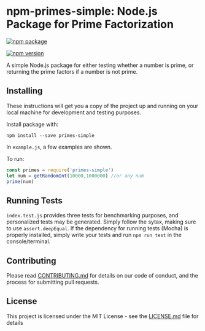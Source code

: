 # npm-primes-simple: Node.js Package for Prime Factorization

[![npm package](https://nodei.co/npm/primes-simple.png?downloads=true&downloadRank=true&stars=true)](https://www.npmjs.com/package/timsort-node)

[![npm version](https://badge.fury.io/js/primes-simple.svg)](https://badge.fury.io/js/primes-simple)

A simple Node.js package for either testing whether a number is prime, or returning the prime factors if a number is not prime.

## Installing

These instructions will get you a copy of the project up and running on your local machine for development and testing purposes.

Install package with:
```
npm install --save primes-simple
```
In `example.js`, a few examples are shown.

To run:
```javascript
const primes = require('primes-simple')
let num = getRandomInt(10000,1000000) //or any num
prime(num)
```

## Running Tests

`index.test.js` provides three tests for benchmarking purposes, and personalized tests may be generated. Simply follow the sytax, making sure to use `assert.deepEqual`.
If the dependency for running tests (Mocha) is properly installed, simply write your tests and run `npm run test` in the console/terminal.

## Contributing

Please read [CONTRIBUTING.md](https://github.com/rscheiwe/npm-timsort/contributing.md) for details on our code of conduct, and the process for submitting pull requests.

## License

This project is licensed under the MIT License - see the [LICENSE.md](LICENSE.md) file for details
